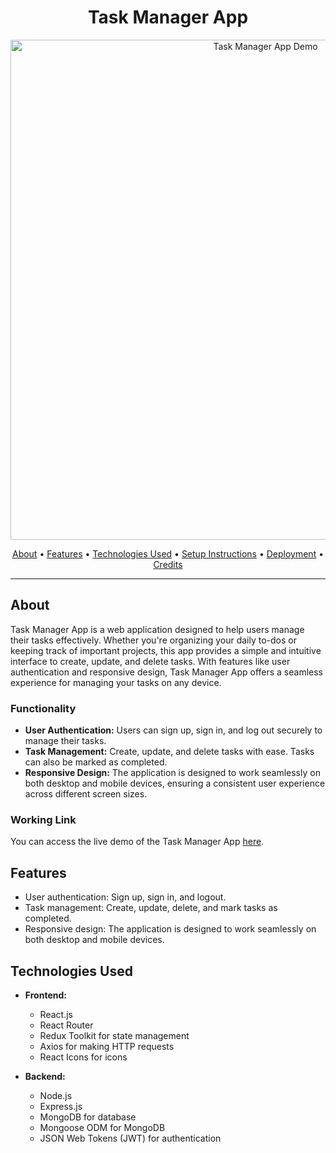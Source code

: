 <h1 align="center">Task Manager App</h1>

<p align="center">
  <img src="#" alt="Task Manager App Demo" width="800">
</p>

<p align="center">
  <a href="#about">About</a> •
  <a href="#features">Features</a> •
  <a href="#technologies-used">Technologies Used</a> •
  <a href="#setup-instructions">Setup Instructions</a> •
  <a href="#deployment">Deployment</a> •
  <a href="#credits">Credits</a>
</p>

---

## About

Task Manager App is a web application designed to help users manage their tasks effectively. Whether you're organizing your daily to-dos or keeping track of important projects, this app provides a simple and intuitive interface to create, update, and delete tasks. With features like user authentication and responsive design, Task Manager App offers a seamless experience for managing your tasks on any device.

### Functionality

- **User Authentication:** Users can sign up, sign in, and log out securely to manage their tasks.
- **Task Management:** Create, update, and delete tasks with ease. Tasks can also be marked as completed.
- **Responsive Design:** The application is designed to work seamlessly on both desktop and mobile devices, ensuring a consistent user experience across different screen sizes.

### Working Link

You can access the live demo of the Task Manager App [here](https://66001dbe79c7fe00080ce38d--taskmanagermrpk4699.netlify.app/).

## Features

- User authentication: Sign up, sign in, and logout.
- Task management: Create, update, delete, and mark tasks as completed.
- Responsive design: The application is designed to work seamlessly on both desktop and mobile devices.

## Technologies Used

- **Frontend:**
  - React.js
  - React Router
  - Redux Toolkit for state management
  - Axios for making HTTP requests
  - React Icons for icons

- **Backend:**
  - Node.js
  - Express.js
  - MongoDB for database
  - Mongoose ODM for MongoDB
  - JSON Web Tokens (JWT) for authentication
